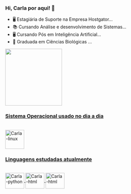 ### Hi, Carla por aqui!  👋

- 🖥️  Estagiária de Suporte na Empresa Hostgator...
- 📚  Cursando Análise e desenvolvimento de Sistemas...
- 🖥️  Cursando Pós em Inteligência Artificial...
- 🌱  Graduada em Ciências Biológicas ...

 <div>
  <a href="https://github.com/carlaallmeida">
  <img height="180em" src="https://github-readme-stats.vercel.app/api?username=carlaallmeida&show_icons=true&theme=tokyonight&include_all_commits=true&count_private=true"/>
 <div> 
  
  ### Sistema Operacional usado no dia a dia 
   
  <div style="display: inline_block"><br> 
  <img align="center" alt="Carla-linux" right="50" width="60" src="https://cdn.jsdelivr.net/gh/devicons/devicon/icons/linux/linux-original.svg" />
 
  ###  Linguagens estudadas atualmente

  <div style="display: inline_block"><br> 
  <img align="center" alt="Carla-python" height="50" width="60" <img src="https://cdn.jsdelivr.net/gh/devicons/devicon/icons/python/python-original.svg">   
  <img align="center" alt="Carla-html" height="50" width="60" <img src="https://cdn.jsdelivr.net/gh/devicons/devicon/icons/html5/html5-original.svg" />
  <img align="center" alt="Carla-html" height="50" width="60"  <img src="https://cdn.jsdelivr.net/gh/devicons/devicon/icons/css3/css3-original.svg" />
